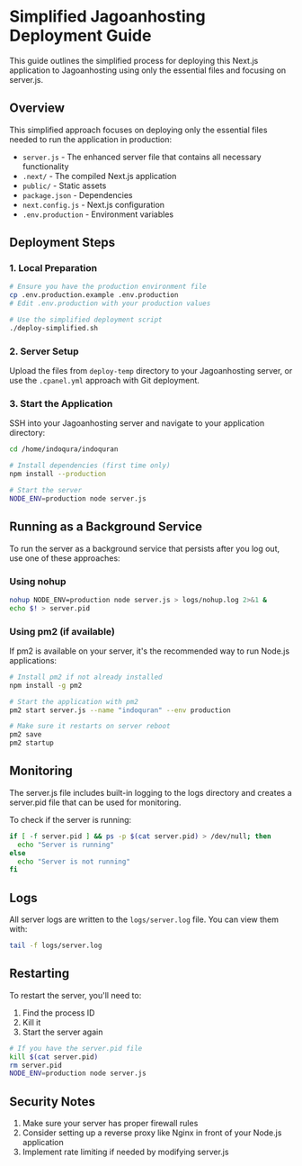 # Simplified Jagoanhosting Deployment Guide

This guide outlines the simplified process for deploying this Next.js application to Jagoanhosting using only the essential files and focusing on server.js.

## Overview

This simplified approach focuses on deploying only the essential files needed to run the application in production:

- `server.js` - The enhanced server file that contains all necessary functionality
- `.next/` - The compiled Next.js application
- `public/` - Static assets
- `package.json` - Dependencies 
- `next.config.js` - Next.js configuration
- `.env.production` - Environment variables

## Deployment Steps

### 1. Local Preparation

```bash
# Ensure you have the production environment file
cp .env.production.example .env.production
# Edit .env.production with your production values

# Use the simplified deployment script
./deploy-simplified.sh
```

### 2. Server Setup

Upload the files from `deploy-temp` directory to your Jagoanhosting server, or use the `.cpanel.yml` approach with Git deployment.

### 3. Start the Application

SSH into your Jagoanhosting server and navigate to your application directory:

```bash
cd /home/indoqura/indoquran

# Install dependencies (first time only)
npm install --production

# Start the server
NODE_ENV=production node server.js
```

## Running as a Background Service

To run the server as a background service that persists after you log out, use one of these approaches:

### Using nohup

```bash
nohup NODE_ENV=production node server.js > logs/nohup.log 2>&1 &
echo $! > server.pid
```

### Using pm2 (if available)

If pm2 is available on your server, it's the recommended way to run Node.js applications:

```bash
# Install pm2 if not already installed
npm install -g pm2

# Start the application with pm2
pm2 start server.js --name "indoquran" --env production

# Make sure it restarts on server reboot
pm2 save
pm2 startup
```

## Monitoring

The server.js file includes built-in logging to the logs directory and creates a server.pid file that can be used for monitoring.

To check if the server is running:

```bash
if [ -f server.pid ] && ps -p $(cat server.pid) > /dev/null; then
  echo "Server is running"
else
  echo "Server is not running"
fi
```

## Logs

All server logs are written to the `logs/server.log` file. You can view them with:

```bash
tail -f logs/server.log
```

## Restarting

To restart the server, you'll need to:

1. Find the process ID
2. Kill it
3. Start the server again

```bash
# If you have the server.pid file
kill $(cat server.pid)
rm server.pid
NODE_ENV=production node server.js
```

## Security Notes

1. Make sure your server has proper firewall rules
2. Consider setting up a reverse proxy like Nginx in front of your Node.js application
3. Implement rate limiting if needed by modifying server.js